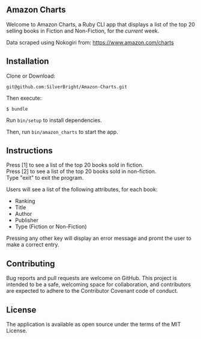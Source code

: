 ## Amazon Charts

Welcome to Amazon Charts, a Ruby CLI app that displays a list of the top 20 selling books in Fiction and Non-Fiction, for the <i>current</i> week.  

Data scraped using Nokogiri from: https://www.amazon.com/charts

## Installation

Clone or Download:

    git@github.com:SilverBright/Amazon-Charts.git

Then execute:

    $ bundle

Run `bin/setup` to install dependencies.

Then, run `bin/amazon_charts` to start the app.

## Instructions

Press [1] to see a list of the top 20 books sold in fiction.  
Press [2] to see a list of the top 20 books sold in non-fiction.  
Type "exit" to exit the program.

Users will see a list of the following attributes, for each book:

- Ranking
- Title
- Author
- Publisher
- Type (Fiction or Non-Fiction)

Pressing any other key will display an error message and promt the user to make a correct entry.

## Contributing

Bug reports and pull requests are welcome on GitHub. This project is intended to be a safe, welcoming space for collaboration, and contributors are expected to adhere to the Contributor Covenant code of conduct.

## License

The application is available as open source under the terms of the MIT License.
